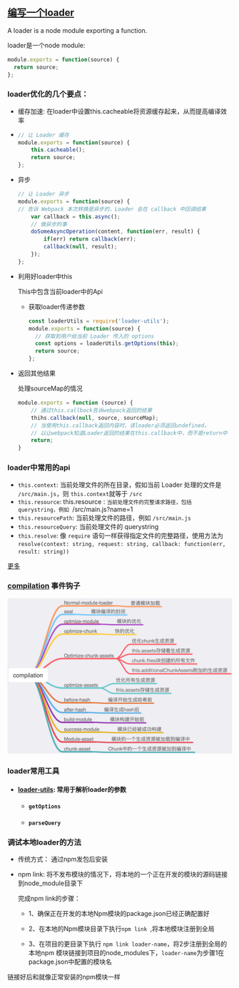 ## [编写一个loader](https://webpack.js.org/api/loaders/)



A loader is a node module exporting a function.

loader是一个node module:

```javascript
module.exports = function(source) {
  return source;
};
```

### loader优化的几个要点：



* 缓存加速: 在loader中设置this.cacheable将资源缓存起来，从而提高编译效率

* ```javascript
  // 让 Loader 缓存
  module.exports = function(source) {
      this.cacheable();
      return source;
  };
  ```


* 异步

  ```JavaScript
  // 让 Loader 异步
  module.exports = function(source) {
  // 告诉 Webpack 本次转换是异步的，Loader 会在 callback 中回调结果
      var callback = this.async();
      // 做异步的事
      doSomeAsyncOperation(content, function(err, result) {
          if(err) return callback(err);
          callback(null, result);
      });
  };
  ```


* 利用好loader中this

  This中包含当前loader中的Api

  * 获取loader传递参数

    ```javascript
    const loaderUtils = require('loader-utils');
    module.exports = function(source) {
      // 获取到用户给当前 Loader 传入的 options
      const options = loaderUtils.getOptions(this);
      return source;
    };
    ```

* 返回其他结果

  处理sourceMap的情况

  ```javascript
  module.exports = function (source) {
      // 通过this.callback告诉webpack返回的结果
      thihs.callback(null, source, sourceMap);
      // 当使用this.callback返回内容时，该loader必须返回undefined，
      // 以让webpack知道Loader返回的结果在this.callback中，而不是return中
      return;
  }
  ```


### loader中常用的api

* `this.context`: 当前处理文件的所在目录，假如当前 Loader 处理的文件是 `/src/main.js`，则 `this.context`就等于 `/src`
* `this.resource`: this.resource`：当前处理文件的完整请求路径，包括 querystring，例如 `/src/main.js?name=1
* `this.resourcePath`: 当前处理文件的路径，例如 `/src/main.js`
* `this.resourceQuery`: 当前处理文件的 querystring
* `this.resolve`: 像 `require` 语句一样获得指定文件的完整路径，使用方法为 `resolve(context: string, request: string, callback: function(err, result: string))`

[更多](https://webpack.js.org/api/loaders/)



### [compilation](https://webpack.docschina.org/api/compiler-hooks/) 事件钩子

![coompilation](../source/WechatIMG53.png)





### loader常用工具

* #### [loader-utils](https://github.com/webpack/loader-utils#readme): 常用于解析loader的参数

  * #### `getOptions`

  * #### `parseQuery`


### 调试本地loader的方法

* 传统方式： 通过npm发包后安装

* npm link: 将不发布模块的情况下，将本地的一个正在开发的模块的源码链接到node_module目录下

   完成npm link的步骤：

  * 1、确保正在开发的本地Npm模块的package.json已经正确配置好

  * 2、在本地的Npm模块目录下执行`npm link `,将本地模块注册到全局

  * 3、在项目的更目录下执行 `npm link loader-name`，将2步注册到全局的本地npm 模块链接到项目的node_modules下，`loader-name`为步骤1在package.json中配置的模块名

链接好后和就像正常安装的npm模块一样
